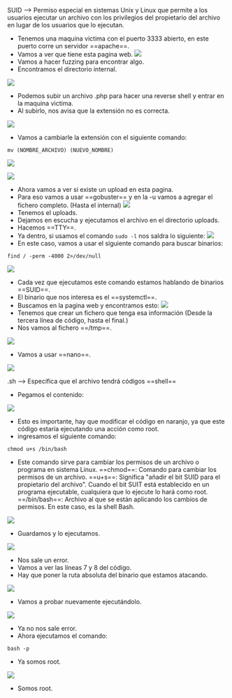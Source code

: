 SUID --> Permiso especial en sistemas Unix y Linux que permite a los usuarios ejecutar un archivo con los privilegios del propietario del archivo en lugar de los usuarios que lo ejecutan.

- Tenemos una maquina victima con el puerto 3333 abierto, en este puerto corre un servidor ==apache==.
- Vamos a ver que tiene esta pagina web.
![](../Imagenes/Pasted%20image%2020250111180039.png)
- Vamos a hacer fuzzing para encontrar algo.
- Encontramos el directorio internal.

![](../Imagenes/Pasted%20image%2020250111180434.png)
- Podemos subir un archivo .php para hacer una reverse shell y entrar en la maquina victima.
- Al subirlo, nos avisa que la extensión no es correcta.

![](../Imagenes/Pasted%20image%2020250111180840.png)
- Vamos a cambiarle la extensión con el siguiente comando:
```
mv (NOMBRE_ARCHIVO) (NUEVO_NOMBRE)
```

![](../Imagenes/Pasted%20image%2020250111181055.png)


![](../Imagenes/Pasted%20image%2020250111181116.png)


- Ahora vamos a ver si existe un upload en esta pagina.
- Para eso vamos a usar ==gobuster== y en la -u vamos a agregar el fichero completo. (Hasta el internal)
![](../Imagenes/Pasted%20image%2020250111181446.png)
- Tenemos el uploads.
- Dejamos en escucha y ejecutamos el archivo en el directorio uploads.
- Hacemos ==TTY==.
- Ya dentro, si usamos el comando `sudo -l` nos saldra lo siguiente:
![](../Imagenes/Pasted%20image%2020250111182155.png)
- En este caso, vamos a usar el siguiente comando para buscar binarios:
```
find / -perm -4000 2>/dev/null
```
![](../Imagenes/Pasted%20image%2020250111182431.png)
- Cada vez que ejecutamos este comando estamos hablando de binarios ==SUID==.
- El binario que nos interesa es el ==systemctl==.
- Buscamos en la pagina web y encontramos esto:
![](../Imagenes/Pasted%20image%2020250111182722.png)
- Tenemos que crear un fichero que tenga esa información (Desde la tercera línea de código, hasta el final.)
- Nos vamos al fichero ==/tmp==.

![](../Imagenes/Pasted%20image%2020250111183222.png)
- Vamos a usar ==nano==.

![](../Imagenes/Pasted%20image%2020250111183324.png)

.sh --> Especifica que el archivo tendrá códigos ==shell==
- Pegamos el contenido:

![](../Imagenes/Pasted%20image%2020250111183536.png)


- Esto es importante, hay que modificar el código en naranjo, ya que este código estaría ejecutando una acción como root.
- ingresamos el siguiente comando:
```
chmod u+s /bin/bash
```
- Este comando sirve para cambiar los permisos de un archivo o programa en sistema Linux.
==chmod==: Comando para cambiar los permisos de un archivo.
==u+s==: Significa "añadir el bit SUID para el propietario del archivo". Cuando el bit SUIT está establecido en un programa ejecutable, cualquiera que lo ejecute lo hará como root.
==/bin/bash==: Archivo al que se están aplicando los cambios de permisos. En este caso, es la shell Bash.

![](../Imagenes/Pasted%20image%2020250111184512.png)

- Guardamos y lo ejecutamos.

![](../Imagenes/Pasted%20image%2020250111184708.png)

- Nos sale un error.
- Vamos a ver las líneas 7 y 8 del código.
- Hay que poner la ruta absoluta del binario que estamos atacando.

![](../Imagenes/Pasted%20image%2020250111185031.png)
- Vamos a probar nuevamente ejecutándolo.

![](../Imagenes/Pasted%20image%2020250111185152.png)
- Ya no nos sale error.
- Ahora ejecutamos el comando:
```
bash -p
```
- Ya somos root.

![](../Imagenes/Pasted%20image%2020250111185323.png)

- Somos root.